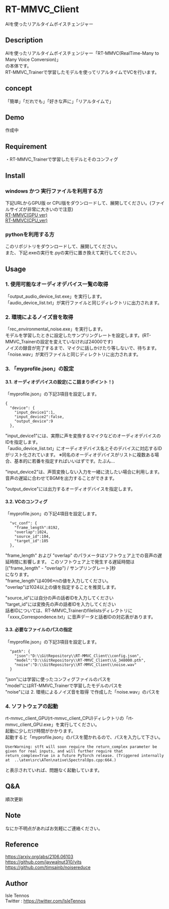 RT-MMVC_Client
====

AIを使ったリアルタイムボイスチェンジャー

## Description
AIを使ったリアルタイムボイスチェンジャー「RT-MMVC(RealTime-Many to Many Voice Conversion)」  
の本体です。  
RT-MMVC_Trainerで学習したモデルを使ってリアルタイムでVCを行います。  
## concept
「簡単」「だれでも」「好きな声に」「リアルタイムで」
## Demo
作成中
## Requirement
・RT-MMVC_Trainerで学習したモデルとそのコンフィグ  
## Install
### windows かつ 実行ファイルを利用する方
下記URLからGPU版 or CPU版をダウンロードして、展開してください。(ファイルサイズが非常に大きいので注意)  
[RT-MMVC(GPU ver)](https://drive.google.com/file/d/1C3mWvNsS0G9qQJKuku2tzF1ju0gqaB9k/view?usp=sharing)  
[RT-MMVC(CPU_ver)](https://drive.google.com/file/d/1jDKLF8rQqvRpb_Nuwv-l9ou4a6EiYhiF/view?usp=sharing)
### pythonを利用する方
このリポジトリをダウンロードして、展開してください。  
また、下記.exeの実行を.pyの実行に置き換えて実行してください。
## Usage
### 1. 使用可能なオーディオデバイス一覧の取得
「output_audio_device_list.exe」を実行します。  
「audio_device_list.txt」が実行ファイルと同じディレクトリに出力されます。  

### 2. 環境によるノイズ音を取得
「rec_environmental_noise.exe」を実行します。  
モデルを学習したときに設定したサンプリングレートを設定します。(RT-MMVC_Trainerの設定を変えていなければ24000です)  
ノイズの録音が完了するまで、マイクに話しかけたり等しないで、待ちます。  
「noise.wav」が実行ファイルと同じディレクトリに出力されます。  

### 3. 「myprofile.json」の設定
####  3.1. オーディオデバイスの設定(ここ詰まりポイント！)
「myprofile.json」の下記3項目を設定します。
```
{
  "device": {
    "input_device1":1,
    "input_device2":false,
    "output_device":9
  },
```
"input_device1"には、実際に声を変換するマイクなどのオーディオデバイスのIDを指定します。  
「audio_device_list.txt」にオーディオデバイス名とそのデバイスに対応するIDがリスト化されています。
※同名のオーディオデバイスがリストに複数ある場合、基本的に若番を指定すればいいはずです。たぶん…

"input_device2"は、声質変換しない入力を一緒に流したい場合に利用します。  
音声の遅延に合わせてBGMを出力することができます。

"output_device"には出力するオーディオデバイスを指定します。

####  3.2. VCのコンフィグ
「myprofile.json」の下記4項目を設定します。
```
  "vc_conf": {
    "frame_length":8192,
    "overlap":1024,
    "source_id":104,
    "target_id":105
  },
```
"frame_length" および "overlap" のパラメータはソフトウェア上での音声の遅延時間に影響します。
このソフトウェア上で発生する遅延時間は  
[("frame_length" - "overlap") / サンプリングレート]秒  
になります。  
"frame_length"は4096×nの値を入力してください。  
"overlap"は1024以上の値を指定することを推奨します。  

"source_id"には自分の声の話者IDを入力してください  
"target_id"には変換先の声の話者IDを入力してください  
話者IDについては、RT-MMVC_Trainerのfilelistsディレクトリに「xxxx_Correspondence.txt」に音声データと話者IDの対応表があります。

####  3.3. 必要なファイルのパスの指定
「myprofile.json」の下記3項目を設定します。
```
  "path": {
    "json":"D:\\GitRepository\\RT-MMVC_Client\\config.json",
    "model":"D:\\GitRepository\\RT-MMVC_Client\\G_348000.pth",
    "noise":"D:\\GitRepository\\RT-MMVC_Client\\noise.wav"
  }
```
"json"には学習に使ったコンフィグファイルのパスを  
"model"にはRT-MMVC_Trainerで学習したモデルのパスを  
"noise"には 2. 環境によるノイズ音を取得 で作成した「noise.wav」のパスを  

### 4. ソフトウェアの起動
rt-mmvc_client_GPU(rt-mmvc_client_CPU)ディレクトリの「rt-mmvc_client_GPU.exe」を実行してください。  
起動に少しだけ時間がかかります。  
起動すると「myprofile.json」のパスを聞かれるので、パスを入力して下さい。  
```
UserWarning: stft will soon require the return_complex parameter be given for real inputs, and will further require that return_complex=True in a future PyTorch release. (Triggered internally at  ..\aten\src\ATen\native\SpectralOps.cpp:664.)
```
と表示されていれば、問題なく起動しています。  

## Q&A
順次更新
## Note
なにか不明点があればお気軽にご連絡ください。
## Reference
https://arxiv.org/abs/2106.06103  
https://github.com/jaywalnut310/vits
https://github.com/timsainb/noisereduce
## Author
Isle Tennos  
Twitter : https://twitter.com/IsleTennos

